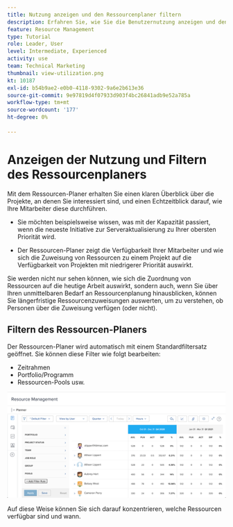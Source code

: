 ```yaml
---
title: Nutzung anzeigen und den Ressourcenplaner filtern
description: Erfahren Sie, wie Sie die Benutzernutzung anzeigen und den Resource Planer filtern können.
feature: Resource Management
type: Tutorial
role: Leader, User
level: Intermediate, Experienced
activity: use
team: Technical Marketing
thumbnail: view-utilization.png
kt: 10187
exl-id: b54b9ae2-e0b0-4118-9302-9a6e2b613e36
source-git-commit: 9e97819d4f07933d903f4bc26841adb9e52a785a
workflow-type: tm+mt
source-wordcount: '177'
ht-degree: 0%

---
```


# Anzeigen der Nutzung und Filtern des Ressourcenplaners

Mit dem Ressourcen-Planer erhalten Sie einen klaren Überblick über die Projekte, an denen Sie interessiert sind, und einen Echtzeitblick darauf, wie Ihre Mitarbeiter diese durchführen.

* Sie möchten beispielsweise wissen, was mit der Kapazität passiert, wenn die neueste Initiative zur Serveraktualisierung zu Ihrer obersten Priorität wird.

* Der Ressourcen-Planer zeigt die Verfügbarkeit Ihrer Mitarbeiter und wie sich die Zuweisung von Ressourcen zu einem Projekt auf die Verfügbarkeit von Projekten mit niedrigerer Priorität auswirkt.


Sie werden nicht nur sehen können, wie sich die Zuordnung von Ressourcen auf die heutige Arbeit auswirkt, sondern auch, wenn Sie über Ihren unmittelbaren Bedarf an Ressourcenplanung hinausblicken, können Sie längerfristige Ressourcenzuweisungen auswerten, um zu verstehen, ob Personen über die Zuweisung verfügen (oder nicht).

## Filtern des Ressourcen-Planers

Der Ressourcen-Planer wird automatisch mit einem Standardfiltersatz geöffnet. Sie können diese Filter wie folgt bearbeiten:

* Zeitrahmen
* Portfolio/Programm
* Ressourcen-Pools usw.

![Ressourcenplanfilter](assets/TRP01.png)

Auf diese Weise können Sie sich darauf konzentrieren, welche Ressourcen verfügbar sind und wann.
